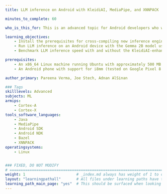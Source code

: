 ```yaml
---
title: LLM inference on Android with KleidiAI, MediaPipe, and XNNPACK

minutes_to_complete: 60

who_is_this_for: This is an advanced topic for Android developers who want to efficiently run LLMs on-device.

learning_objectives:
    - Install the prerequisites for cross-compiling new inference engines for Android.
    - Run LLM inference on an Android device with the Gemma 2B model using the Google AI Edge's MediaPipe framework.
    - Benchmark LLM inference speed with and without the KleidiAI-enhanced Arm i8mm processor feature.

prerequisites:
    - An x86_64 Linux machine running Ubuntu with approximately 500 MB of free space, or a docker daemon that can build and run a provided x86_64 Dockerfile.
    - An Android phone with support for i8mm (tested on Google Pixel 8 Pro).

author_primary: Pareena Verma, Joe Stech, Adnan AlSinan

### Tags
skilllevels: Advanced
subjects: ML
armips:
    - Cortex-A
    - Cortex-X
tools_software_languages:
    - Java
    - MediaPipe
    - Android SDK
    - Android NDK
    - Bazel
    - XNNPACK
operatingsystems:
    - Linux


### FIXED, DO NOT MODIFY
# ================================================================================
weight: 1                       # _index.md always has weight of 1 to order correctly
layout: "learningpathall"       # All files under learning paths have this same wrapper
learning_path_main_page: "yes"  # This should be surfaced when looking for related content. Only set for _index.md of learning path content.
---
```

